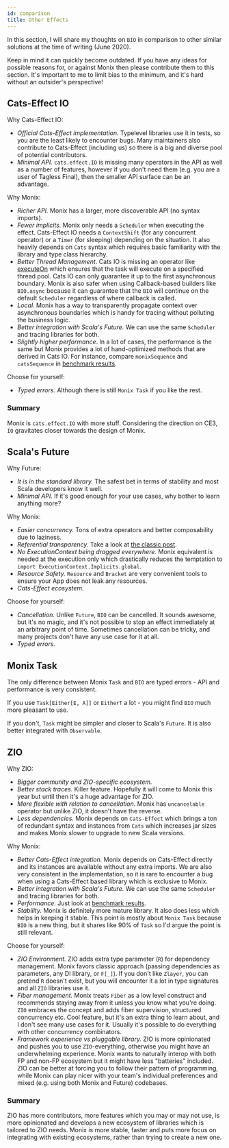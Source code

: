 ```yaml
---
id: comparison
title: Other Effects
---
```


In this section, I will share my thoughts on `BIO` in comparison to other similar solutions at the time of writing (June 2020).

Keep in mind it can quickly become outdated. If you have any ideas for possible reasons for, or against Monix then please contribute them to this section.
It's important to me to limit bias to the minimum, and it's hard without an outsider's perspective!

## Cats-Effect IO

Why Cats-Effect IO:
- *Official Cats-Effect implementation.* Typelevel libraries use it in tests, so you are the least likely to encounter bugs.
Many maintainers also contribute to Cats-Effect (including us) so there is a big and diverse pool of potential contributors.
- *Minimal API.* `cats.effect.IO` is missing many operators in the API as well as a number of features, however if you don't need them (e.g. you are a user of Tagless Final), then the smaller API surface can be an advantage.

Why Monix:
- *Richer API.* Monix has a larger, more discoverable API (no syntax imports).
- *Fewer implicits.* Monix only needs a `Scheduler` when executing the effect. Cats-Effect IO needs a `ContextShift` (for any concurrent operator) or a `Timer` (for sleeping) depending on the situation. It also heavily depends on `Cats` syntax which requires basic familiarity with the library and type class hierarchy.
- *Better Thread Management*. Cats IO is missing an operator like [executeOn](http://localhost:3000/monix-bio/api/monix/bio/BIO.html#executeOn(s:monix.execution.Scheduler,forceAsync:Boolean):monix.bio.BIO[E,A]) which
ensures that the task will execute on a specified thread pool. 
Cats IO can only guarantee it up to the first asynchronous boundary. 
Monix is also safer when using Callback-based builders like `BIO.async` because it can guarantee that 
the `BIO` will continue on the default `Scheduler` regardless of where callback is called.
- *Local.* Monix has a way to transparently propagate context over asynchronous boundaries which is handy for tracing without polluting the business logic.
- *Better integration with Scala's Future.* We can use the same `Scheduler` and tracing libraries for both.
- *Slightly higher performance*. In a lot of cases, the performance is the same but Monix provides a lot of hand-optimized methods that are derived in Cats IO. 
For instance, compare `monixSequence` and `catsSequence` in [benchmark results](https://github.com/monix/monix-bio/tree/master/benchmarks/results).

Choose for yourself:
- *Typed errors.* Although there is still `Monix Task` if you like the rest.

### Summary

Monix is `cats.effect.IO` with more stuff. 
Considering the direction on CE3, `IO` gravitates closer towards the design of Monix.

## Scala's Future

Why Future:
- *It is in the standard library.* The safest bet in terms of stability and most Scala developers know it well.
- *Minimal API.* If it's good enough for your use cases, why bother to learn anything more?

Why Monix:
- *Easier concurrency.* Tons of extra operators and better composability due to laziness.
- *Referential transparency.* Take a look at [the classic post](https://www.reddit.com/r/scala/comments/8ygjcq/can_someone_explain_to_me_the_benefits_of_io/e2jfp9b/).
- *No ExecutionContext being dragged everywhere.* Monix equivalent is needed at the execution only which drastically reduces the temptation to `import ExecutionContext.Implicits.global`.
- *Resource Safety.* `Resource` and `Bracket` are very convenient tools to ensure your App does not leak any resources.
- *Cats-Effect ecosystem.*

Choose for yourself:
- *Cancellation.* Unlike `Future`, `BIO` can be cancelled. It sounds awesome, but it's no magic, and it's not possible to stop an effect immediately at an arbitrary point of time. 
Sometimes cancellation can be tricky, and many projects don't have any use case for it at all.
- *Typed errors.*

## Monix Task

The only difference between Monix `Task` and `BIO` are typed errors - API and performance is very consistent.

If you use `Task[Either[E, A]]` or `EitherT` a lot - you might find `BIO` much more pleasant to use.

If you don't, `Task` might be simpler and closer to Scala's `Future`. It is also better integrated with `Observable`.

## ZIO

Why ZIO:
- *Bigger community and ZIO-specific ecosystem.*
- *Better stack traces.* Killer feature. Hopefully it will come to Monix this year but until then it's a huge advantage for ZIO.
- *More flexible with relation to cancellation.* Monix has `uncancelable` operator but unlike ZIO, it doesn't have the reverse.
- *Less dependencies.* Monix depends on `Cats-Effect` which brings a ton of redundant syntax and instances from `Cats` which increases jar sizes and makes Monix slower to upgrade to new Scala versions.

Why Monix:
- *Better Cats-Effect integration.* Monix depends on Cats-Effect directly and its instances are available without any extra imports. 
We are also very consistent in the implementation, so it is rare to encounter a bug when using a Cats-Effect based library which is exclusive to Monix.
- *Better integration with Scala's Future.* We can use the same `Scheduler` and tracing libraries for both.
- *Performance.* Just look at [benchmark results](https://github.com/monix/monix-bio/tree/master/benchmarks/results).
- *Stability.* Monix is definitely more mature library. It also does less which helps in keeping it stable. 
This point is mostly about `Monix Task` because `BIO` is a new thing, but it shares like 90% of `Task` so I'd argue the point is still relevant.

Choose for yourself:
- *ZIO Environment.* ZIO adds extra type parameter (`R`) for dependency management. 
Monix favors classic approach (passing dependencies as parameters, any DI library, or `F[_]`).
If you don't like `Zlayer`, you can pretend `R` doesn't exist, but you will encounter it a lot in type signatures and all `ZIO` libraries use it.
- *Fiber management.* Monix treats `Fiber` as a low level construct and recommends staying away from it unless you know what you're doing. 
`ZIO` embraces the concept and adds fiber supervision, structured concurrency etc. Cool feature, but it's an extra thing to learn about, and I don't see many use cases for it.
Usually it's possible to do everything with other concurrency combinators.
- *Framework experience vs pluggable library.* ZIO is more opinionated and pushes you to use `ZIO`-everything, otherwise you might have an underwhelming experience.
Monix wants to naturally interop with both FP and non-FP ecosystem but it might have less "batteries" included. 
ZIO can be better at forcing you to follow their pattern of programming, while Monix can play nicer with your team's individual preferences and mixed (e.g. using both Monix and Future) codebases.

### Summary

ZIO has more contributors, more features which you may or may not use, is more opinionated and develops a new ecosystem of libraries which is tailored to ZIO needs.
Monix is more stable, faster and puts more focus on integrating with existing ecosystems, rather than trying to create a new one.
